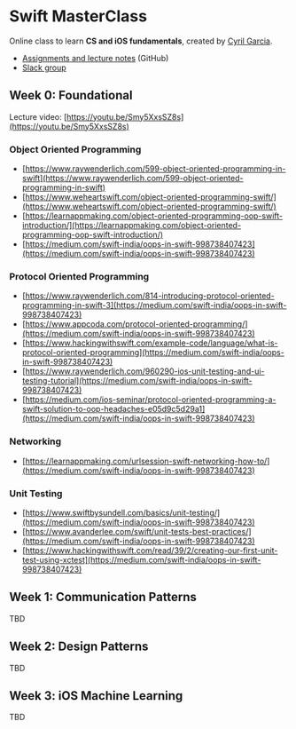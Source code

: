 # Swift MasterClass

Online class to learn **CS and iOS fundamentals**, created by [Cyril Garcia](https://twitter.com/_ByCyril).

* [Assignments and lecture notes](https://github.com/cyrilivargarcia/Swift-MasterClass) (GitHub)
* [Slack group](https://swiftmasterclass.slack.com/)

## Week 0: Foundational

Lecture video: [https://youtu.be/Smy5XxsSZ8s](https://youtu.be/Smy5XxsSZ8s)

### Object Oriented Programming

* [https://www.raywenderlich.com/599-object-oriented-programming-in-swift](https://www.raywenderlich.com/599-object-oriented-programming-in-swift)
* [https://www.weheartswift.com/object-oriented-programming-swift/](https://www.weheartswift.com/object-oriented-programming-swift/)
* [https://learnappmaking.com/object-oriented-programming-oop-swift-introduction/](https://learnappmaking.com/object-oriented-programming-oop-swift-introduction/)
* [https://medium.com/swift-india/oops-in-swift-998738407423](https://medium.com/swift-india/oops-in-swift-998738407423)

### Protocol Oriented Programming

* [https://www.raywenderlich.com/814-introducing-protocol-oriented-programming-in-swift-3](https://medium.com/swift-india/oops-in-swift-998738407423)
* [https://www.appcoda.com/protocol-oriented-programming/](https://medium.com/swift-india/oops-in-swift-998738407423)
* [https://www.hackingwithswift.com/example-code/language/what-is-protocol-oriented-programming](https://medium.com/swift-india/oops-in-swift-998738407423)
* [https://www.raywenderlich.com/960290-ios-unit-testing-and-ui-testing-tutorial](https://medium.com/swift-india/oops-in-swift-998738407423)
* [https://medium.com/ios-seminar/protocol-oriented-programming-a-swift-solution-to-oop-headaches-e05d9c5d29a1](https://medium.com/swift-india/oops-in-swift-998738407423)

### Networking

* [https://learnappmaking.com/urlsession-swift-networking-how-to/](https://medium.com/swift-india/oops-in-swift-998738407423)

### Unit Testing

* [https://www.swiftbysundell.com/basics/unit-testing/](https://medium.com/swift-india/oops-in-swift-998738407423)
* [https://www.avanderlee.com/swift/unit-tests-best-practices/](https://medium.com/swift-india/oops-in-swift-998738407423)
* [https://www.hackingwithswift.com/read/39/2/creating-our-first-unit-test-using-xctest](https://medium.com/swift-india/oops-in-swift-998738407423)

## Week 1: Communication Patterns

TBD

## Week 2: Design Patterns

TBD

## Week 3: iOS Machine Learning

TBD
